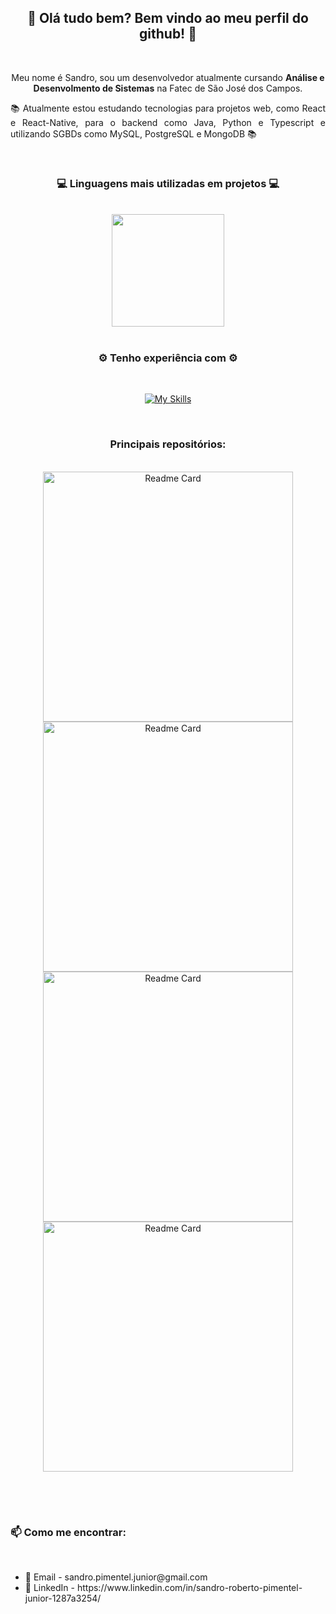 <h2 align="center"> 👋 Olá tudo bem? Bem vindo ao meu perfil do github! 👋 </h2>

<br>

<p align="center"> Meu nome é Sandro, sou um desenvolvedor atualmente cursando <b>Análise e Desenvolmento de Sistemas</b> na Fatec de São José dos Campos. </p>
<p align="justify"> 📚 Atualmente estou estudando tecnologias para projetos web, como React e React-Native, para o backend como Java, Python e Typescript e utilizando SGBDs como MySQL, PostgreSQL e MongoDB 📚</p>

<br>

<h3 align="center"> 💻 Linguagens mais utilizadas em projetos 💻 </h3>

<br>

<div align="center">
  <!--<img height="180em" src="https://github-readme-stats.vercel.app/api?username=Sandro-Pimentel&show_icons=true&theme=radical&include_all_commits=true&count_private=true" />-->
  <img height="180em" src="https://github-readme-stats.vercel.app/api/top-langs/?username=Sandro-Pimentel&layout=compact&theme=radical&langs_count=8&hide=html,css,shell" />
</div>

<br>

<h3 align="center"> ⚙ Tenho experiência com ⚙ </h3>

<br>

<div align="center">

[![My Skills](https://skillicons.dev/icons?i=html,css,js,react,py,ts,java,spring,mysql,postgres,mongodb,aws)](https://skillicons.dev)

</div>

<br>

<h3 align="center">  Principais repositórios: </h3>

<br>

<div align="center">
  <a href="https://github.com/Suricato-Conquistador/CampSim"> <img alt="Readme Card" src="https://github-readme-stats.vercel.app/api/pin/?username=Suricato-Conquistador&repo=CampSim&theme=radical&description_lines_count=2" width="400em" /> </a>
    <a href="https://github.com/Sandro-Pimentel/afazeres"> <img alt="Readme Card" src="https://github-readme-stats.vercel.app/api/pin/?username=Sandro-Pimentel&repo=afazeres&theme=radical&description_lines_count=2" width="400em"/> </a>
  <a href="https://github.com/Sandro-Pimentel/conexao-bd-site"> <img alt="Readme Card" src="https://github-readme-stats.vercel.app/api/pin/?username=Sandro-Pimentel&repo=conexao-bd-site&theme=radical&description_lines_count=2" width="400em"/> </a>
    <a href="https://github.com/Sandro-Pimentel/cardapio"> <img alt="Readme Card" src="https://github-readme-stats.vercel.app/api/pin/?username=Sandro-Pimentel&repo=cardapio&theme=radical&description_lines_count=2" width="400em"/> </a>
</div>

<br>

##

<br>

<h3> 📫 Como me encontrar: </h3>

<br>

<ul>
  <li> 📧 Email - sandro.pimentel.junior@gmail.com </li>
  <li> 📄 LinkedIn - https://www.linkedin.com/in/sandro-roberto-pimentel-junior-1287a3254/ </li>
</ul>
